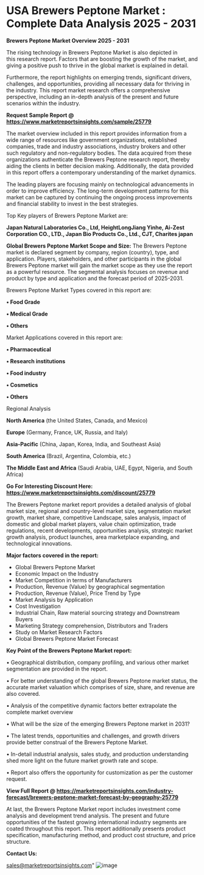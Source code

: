 # USA Brewers Peptone Market : Complete Data Analysis 2025 - 2031

<Strong> Brewers Peptone Market Overview 2025 - 2031</strong>

The rising technology in Brewers Peptone Market is also depicted in this research report. Factors that are boosting the growth of the market, and giving a positive push to thrive in the global market is explained in detail.

Furthermore, the report highlights on emerging trends, significant drivers, challenges, and opportunities, providing all necessary data for thriving in the industry. This report market research offers a comprehensive perspective, including an in-depth analysis of the present and future scenarios within the industry.

<strong>Request Sample Report @ <a href=https://www.marketreportsinsights.com/sample/25779>https://www.marketreportsinsights.com/sample/25779</a></strong>

The market overview included in this report provides information from a wide range of resources like government organizations, established companies, trade and industry associations, industry brokers and other such regulatory and non-regulatory bodies. The data acquired from these organizations authenticate the Brewers Peptone research report, thereby aiding the clients in better decision making. Additionally, the data provided in this report offers a contemporary understanding of the market dynamics.

The leading players are focusing mainly on technological advancements in order to improve efficiency. The long-term development patterns for this market can be captured by continuing the ongoing process improvements and financial stability to invest in the best strategies.

Top Key players of Brewers Peptone Market are:

<strong>Japan Natural Laboratories Co., Ltd, HeightLongJiang Yinhe, Ai-Zest Corporation CO., LTD., Japan Bio Products Co., Ltd., CJT, Charites japan</strong>

<strong><b>Global Brewers Peptone Market Scope and Size:</b></strong>
The Brewers Peptone market is declared segment by company, region (country), type, and application. Players, stakeholders, and other participants in the global Brewers Peptone market will gain the market scope as they use the report as a powerful resource. The segmental analysis focuses on revenue and product by type and application and the forecast period of 2025-2031.

Brewers Peptone Market Types covered in this report are:

<strong>• Food Grade

• Medical Grade

• Others</strong>

Market Applications covered in this report are:

<strong>• Pharmaceutical

• Research institutions

• Food industry

• Cosmetics

• Others</strong> 

Regional Analysis

<strong>North America</strong> (the United States, Canada, and Mexico)

<strong>Europe</strong> (Germany, France, UK, Russia, and Italy)

<strong>Asia-Pacific</strong> (China, Japan, Korea, India, and Southeast Asia)

<strong>South America</strong> (Brazil, Argentina, Colombia, etc.)

<strong>The Middle East and Africa</strong> (Saudi Arabia, UAE, Egypt, Nigeria, and South Africa)

<strong>Go For Interesting Discount Here: <a href=https://www.marketreportsinsights.com/discount/25779>https://www.marketreportsinsights.com/discount/25779</a></strong>

The Brewers Peptone market report provides a detailed analysis of global market size, regional and country-level market size, segmentation market growth, market share, competitive Landscape, sales analysis, impact of domestic and global market players, value chain optimization, trade regulations, recent developments, opportunities analysis, strategic market growth analysis, product launches, area marketplace expanding, and technological innovations.

<strong><b>Major factors covered in the report:</b></strong>
<ul>
  <li>Global Brewers Peptone Market </li>
  <li>Economic Impact on the Industry</li>
  <li>Market Competition in terms of Manufacturers</li>
  <li>Production, Revenue (Value) by geographical segmentation</li>
  <li>Production, Revenue (Value), Price Trend by Type</li>
  <li>Market Analysis by Application</li>
  <li>Cost Investigation</li>
  <li>Industrial Chain, Raw material sourcing strategy and Downstream Buyers</li>
  <li>Marketing Strategy comprehension, Distributors and Traders</li>
  <li>Study on Market Research Factors</li>
  <li>Global Brewers Peptone Market Forecast</li>
</ul>

<strong><b>Key Point of the Brewers Peptone Market report:</b></strong>

• Geographical distribution, company profiling, and various other market segmentation are provided in the report.

• For better understanding of the global Brewers Peptone market status, the accurate market valuation which comprises of size, share, and revenue are also covered.

• Analysis of the competitive dynamic factors better extrapolate the complete market overview

• What will be the size of the emerging Brewers Peptone market in 2031?

• The latest trends, opportunities and challenges, and growth drivers provide better construal of the Brewers Peptone Market.

• In-detail industrial analysis, sales study, and production understanding shed more light on the future market growth rate and scope.

• Report also offers the opportunity for customization as per the customer request.

<strong><b>View Full Report @ <a href=https://marketreportsinsights.com/industry-forecast/brewers-peptone-market-forecast-by-geography-25779>https://marketreportsinsights.com/industry-forecast/brewers-peptone-market-forecast-by-geography-25779</a></b></strong>


At last, the Brewers Peptone Market report includes investment come analysis and development trend analysis. The present and future opportunities of the fastest growing international industry segments are coated throughout this report. This report additionally presents product specification, manufacturing method, and product cost structure, and price structure.

<strong>Contact Us:</strong>

sales@marketreportsinsights.com"
![image](https://github.com/user-attachments/assets/1f759163-d679-4690-becd-6911659ebe67)
